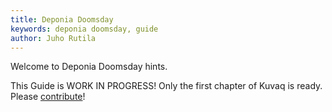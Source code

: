 ```yaml
---
title: Deponia Doomsday
keywords: deponia doomsday, guide
author: Juho Rutila
---
```


Welcome to Deponia Doomsday hints.

This Guide is WORK IN PROGRESS! Only the first chapter of Kuvaq is ready. Please [contribute](https://github.com/nice-game-hints/deponia-doomsday)!
